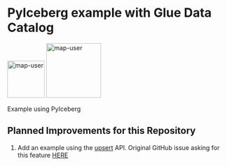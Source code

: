 # PyIceberg example with Glue Data Catalog

<img width="85" alt="map-user" src="https://img.shields.io/badge/views-048-green"> <img width="125" alt="map-user" src="https://img.shields.io/badge/unique visits-021-green">

Example using PyIceberg

## Planned Improvements for this Repository
1. Add an example using the [upsert](https://py.iceberg.apache.org/api/#upsert) API. Original GitHub issue asking for this feature [HERE](https://github.com/apache/iceberg-python/issues/402)
